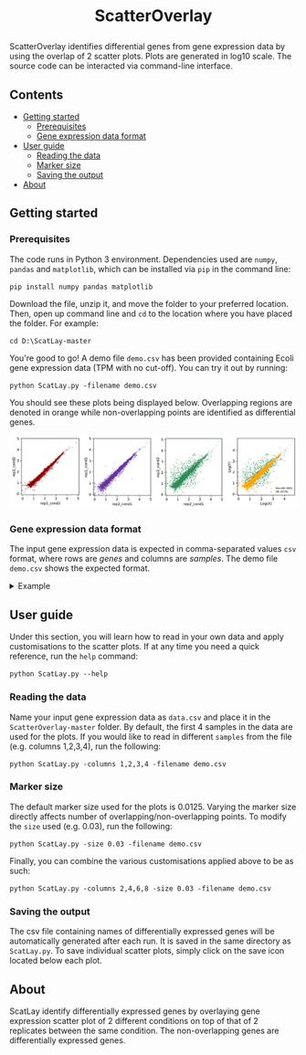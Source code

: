 <h1><p align="center"> ScatterOverlay </p></h1>

ScatterOverlay identifies differential genes from gene expression data by using the overlap of 2 scatter plots. Plots are generated in log10 scale. The source code can be interacted via command-line interface.

## Contents 
- [Getting started](#getting-started)</br>
  - [Prerequisites](#prerequisites)</br>
  - [Gene expression data format](#gene-expression-data-format)</br>
- [User guide](#user-guide)</br>
  - [Reading the data](#reading-the-data)</br>
  - [Marker size](#marker-size)</br>
  - [Saving the output](#saving-the-output)</br>
- [About](#about)</br>


## Getting started

### Prerequisites
The code runs in Python 3 environment. Dependencies used are ```numpy```, ```pandas``` and ```matplotlib```, which can be installed via ```pip``` in the command line: </br>

```
pip install numpy pandas matplotlib
```

Download the file, unzip it, and move the folder to your preferred location. Then, open up command line and ```cd``` to the location where you have placed the folder. For example: </br>

```
cd D:\ScatLay-master
```

You're good to go! A demo file ```demo.csv``` has been provided containing Ecoli gene expression data (TPM with no cut-off). You can try it out by running: </br>

```
python ScatLay.py -filename demo.csv
```

You should see these plots being displayed below. Overlapping regions are denoted in orange while non-overlapping points are identified as differential genes.

![alt text](https://github.com/buithuytien/ScatLay/blob/master/scatter.png)


### Gene expression data format
The input gene expression data is expected in comma-separated values ```csv``` format, where rows are *genes* and columns are *samples*. The demo file ```demo.csv``` shows the expected format.

<details>
<summary> Example </summary>
  
|       | S1  | S2  | S3  | ... |
|-------|-----|-----|-----|-----|   
| G1    | 2   | 7   | 3   | 2   |
| G2    | 4   | 6   | 2   | 0   |
| G3    | 0   | 5   | 0   | 0   |
| ..... | 3   | 2   | 1   | 2   |

</details>


## User guide
Under this section, you will learn how to read in your own data and apply customisations to the scatter plots. If at any time you need a quick reference, run the ```help``` command: </br>

```
python ScatLay.py --help
```

### Reading the data
Name your input gene expression data as ```data.csv``` and place it in the ```ScatterOverlay-master``` folder. By default, the first 4 samples in the data are used for the plots. If you would like to read in different ```samples``` from the file (e.g. columns 1,2,3,4), run the following: </br>

```
python ScatLay.py -columns 1,2,3,4 -filename demo.csv
```

### Marker size
The default marker size used for the plots is 0.0125. Varying the marker size directly affects number of overlapping/non-overlapping points. To modify the ```size``` used (e.g. 0.03), run the following:

```
python ScatLay.py -size 0.03 -filename demo.csv
```

Finally, you can combine the various customisations applied above to be as such:
```
python ScatLay.py -columns 2,4,6,8 -size 0.03 -filename demo.csv
```

### Saving the output
The csv file containing names of differentially expressed genes will be automatically generated after each run. It is saved in the same directory as ```ScatLay.py```. To save individual scatter plots, simply click on the save icon located below each plot.

## About
ScatLay identify differentially expressed genes by overlaying gene expression scatter plot of 2 different conditions on top of that of 2 replicates between the same condition. The non-overlapping genes are differentially expressed genes.

